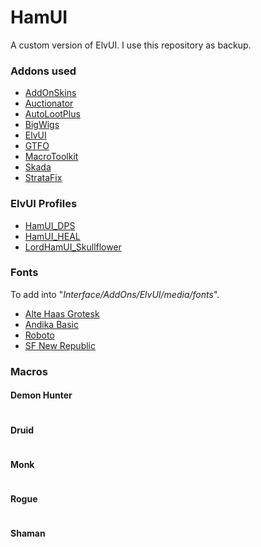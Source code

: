# HamUI
A custom version of ElvUI. I use this repository as backup.

### Addons used
* [AddOnSkins](http://www.tukui.org/addons/index.php?act=view&id=128)
* [Auctionator](https://mods.curse.com/addons/wow/auctionator)
* [AutoLootPlus](https://mods.curse.com/addons/wow/auto-loot-plus)
* [BigWigs](https://mods.curse.com/addons/wow/big-wigs)
* [ElvUI](http://www.tukui.org/dl.php)
* [GTFO](https://mods.curse.com/addons/wow/gtfo)
* [MacroToolkit](https://mods.curse.com/addons/wow/macro-toolkit)
* [Skada](https://mods.curse.com/addons/wow/skada)
* [StrataFix](https://mods.curse.com/addons/wow/stratafix)

### ElvUI Profiles
* [HamUI_DPS](http://pastebin.com/NM8C6TPr)
* [HamUI_HEAL](http://pastebin.com/Q7BqSG36)
* [LordHamUI_Skullflower](http://pastebin.com/cdQWdZ5W)

### Fonts
To add into "*Interface/AddOns/ElvUI/media/fonts*".
* [Alte Haas Grotesk](http://www.dafont.com/alte-haas-grotesk.font)
* [Andika Basic](https://www.fontsquirrel.com/fonts/Andika-Basic)
* [Roboto](https://www.fontsquirrel.com/fonts/roboto)
* [SF New Republic](http://www.dafont.com/sf-new-republic.font)

### Macros
#### Demon Hunter
```
```
#### Druid
```
```
#### Monk
```
```
#### Rogue
```
```
#### Shaman
```
```
